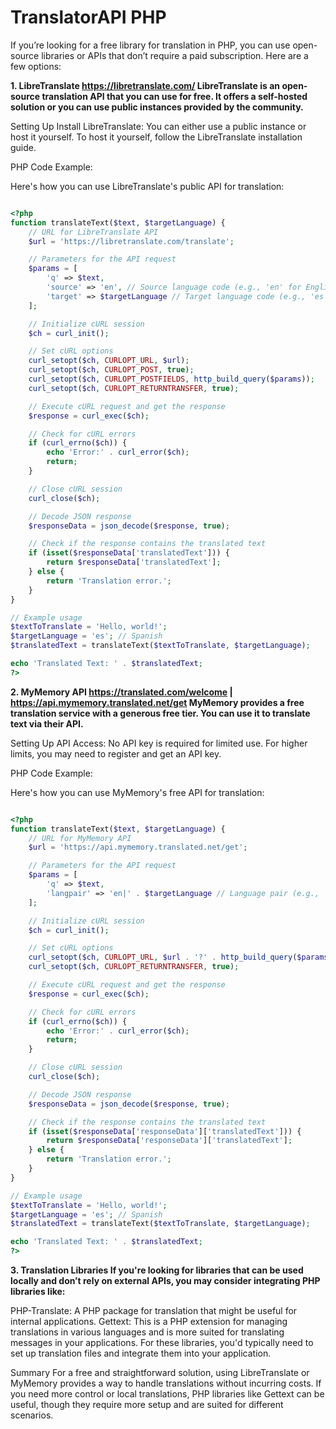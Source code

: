 # TranslatorAPI PHP

If you’re looking for a free library for translation in PHP, you can use open-source libraries or APIs that don’t require a paid subscription. Here are a few options:

**1. LibreTranslate https://libretranslate.com/
LibreTranslate is an open-source translation API that you can use for free. It offers a self-hosted solution or you can use public instances provided by the community.**

Setting Up
Install LibreTranslate: You can either use a public instance or host it yourself. To host it yourself, follow the LibreTranslate installation guide.

PHP Code Example:

Here's how you can use LibreTranslate's public API for translation:

```PHP

<?php
function translateText($text, $targetLanguage) {
    // URL for LibreTranslate API
    $url = 'https://libretranslate.com/translate';

    // Parameters for the API request
    $params = [
        'q' => $text,
        'source' => 'en', // Source language code (e.g., 'en' for English)
        'target' => $targetLanguage // Target language code (e.g., 'es' for Spanish)
    ];

    // Initialize cURL session
    $ch = curl_init();

    // Set cURL options
    curl_setopt($ch, CURLOPT_URL, $url);
    curl_setopt($ch, CURLOPT_POST, true);
    curl_setopt($ch, CURLOPT_POSTFIELDS, http_build_query($params));
    curl_setopt($ch, CURLOPT_RETURNTRANSFER, true);

    // Execute cURL request and get the response
    $response = curl_exec($ch);

    // Check for cURL errors
    if (curl_errno($ch)) {
        echo 'Error:' . curl_error($ch);
        return;
    }

    // Close cURL session
    curl_close($ch);

    // Decode JSON response
    $responseData = json_decode($response, true);

    // Check if the response contains the translated text
    if (isset($responseData['translatedText'])) {
        return $responseData['translatedText'];
    } else {
        return 'Translation error.';
    }
}

// Example usage
$textToTranslate = 'Hello, world!';
$targetLanguage = 'es'; // Spanish
$translatedText = translateText($textToTranslate, $targetLanguage);

echo 'Translated Text: ' . $translatedText;
?>


```

**2. MyMemory API https://translated.com/welcome | https://api.mymemory.translated.net/get
MyMemory provides a free translation service with a generous free tier. You can use it to translate text via their API.**

Setting Up
API Access: No API key is required for limited use. For higher limits, you may need to register and get an API key.

PHP Code Example:

Here's how you can use MyMemory's free API for translation:

```PHP

<?php
function translateText($text, $targetLanguage) {
    // URL for MyMemory API
    $url = 'https://api.mymemory.translated.net/get';

    // Parameters for the API request
    $params = [
        'q' => $text,
        'langpair' => 'en|' . $targetLanguage // Language pair (e.g., 'en|es' for English to Spanish)
    ];

    // Initialize cURL session
    $ch = curl_init();

    // Set cURL options
    curl_setopt($ch, CURLOPT_URL, $url . '?' . http_build_query($params));
    curl_setopt($ch, CURLOPT_RETURNTRANSFER, true);

    // Execute cURL request and get the response
    $response = curl_exec($ch);

    // Check for cURL errors
    if (curl_errno($ch)) {
        echo 'Error:' . curl_error($ch);
        return;
    }

    // Close cURL session
    curl_close($ch);

    // Decode JSON response
    $responseData = json_decode($response, true);

    // Check if the response contains the translated text
    if (isset($responseData['responseData']['translatedText'])) {
        return $responseData['responseData']['translatedText'];
    } else {
        return 'Translation error.';
    }
}

// Example usage
$textToTranslate = 'Hello, world!';
$targetLanguage = 'es'; // Spanish
$translatedText = translateText($textToTranslate, $targetLanguage);

echo 'Translated Text: ' . $translatedText;
?>


```

**3. Translation Libraries
If you're looking for libraries that can be used locally and don’t rely on external APIs, you may consider integrating PHP libraries like:**

PHP-Translate: A PHP package for translation that might be useful for internal applications.
Gettext: This is a PHP extension for managing translations in various languages and is more suited for translating messages in your applications.
For these libraries, you'd typically need to set up translation files and integrate them into your application.

Summary
For a free and straightforward solution, using LibreTranslate or MyMemory provides a way to handle translations without incurring costs. If you need more control or local translations, PHP libraries like Gettext can be useful, though they require more setup and are suited for different scenarios.


